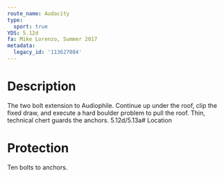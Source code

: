 ```yaml
---
route_name: Audacity
type:
  sport: true
YDS: 5.12d
fa: Mike Lorenzo, Summer 2017
metadata:
  legacy_id: '113627084'
---
```

# Description
The two bolt extension to Audiophile. Continue up under the roof, clip the fixed draw, and execute a  hard boulder problem to pull the roof. Thin, technical chert guards the anchors. 5.12d/5.13a# Location
# Protection
Ten bolts to anchors.
